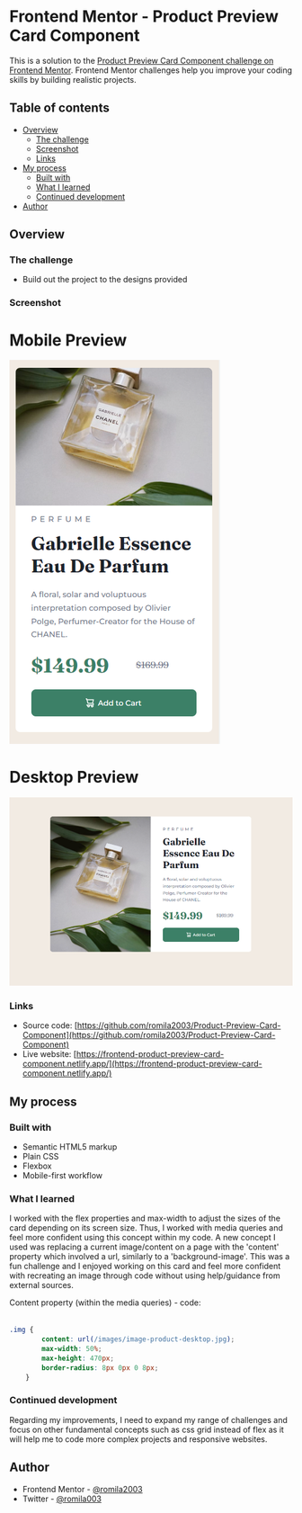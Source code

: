 # Frontend Mentor - Product Preview Card Component

This is a solution to the [Product Preview Card Component challenge on Frontend Mentor](https://www.frontendmentor.io/challenges/product-preview-card-component-GO7UmttRfa). Frontend Mentor challenges help you improve your coding skills by building realistic projects. 

## Table of contents

- [Overview](#overview)
  - [The challenge](#the-challenge)
  - [Screenshot](#screenshot)
  - [Links](#links)
- [My process](#my-process)
  - [Built with](#built-with)
  - [What I learned](#what-i-learned)
  - [Continued development](#continued-development)
- [Author](#author)


## Overview

### The challenge

- Build out the project to the designs provided

### Screenshot

# Mobile Preview 

![screenshot](https://github.com/romila2003/Product-Preview-Card-Component/blob/main/Mobile%20Preview.PNG)

# Desktop Preview 

![screenshot](https://github.com/romila2003/Product-Preview-Card-Component/blob/main/Desktop%20Preview.PNG)


### Links

 - Source code: [https://github.com/romila2003/Product-Preview-Card-Component](https://github.com/romila2003/Product-Preview-Card-Component)
 - Live website: [https://frontend-product-preview-card-component.netlify.app/](https://frontend-product-preview-card-component.netlify.app/)

## My process

### Built with

- Semantic HTML5 markup
- Plain CSS
- Flexbox
- Mobile-first workflow

### What I learned

I worked with the flex properties and max-width to adjust the sizes of the card depending on its screen size. Thus, I worked with media queries and feel more confident using this concept within my code. A new concept I used was replacing a current image/content on a page with the 'content' property which involved a url, similarly to a 'background-image'. This was a fun challenge and I enjoyed working on this card and feel more confident with recreating an image through code without using help/guidance from external sources.  

Content property (within the media queries) - code: 

```css

.img {
        content: url(/images/image-product-desktop.jpg);
        max-width: 50%;
        max-height: 470px;
        border-radius: 8px 0px 0 8px;
    }
```

### Continued development

Regarding my improvements, I need to expand my range of challenges and focus on other fundamental concepts such as css grid instead of flex as it will help me to code more complex projects and responsive websites.


## Author

- Frontend Mentor - [@romila2003](https://www.frontendmentor.io/profile/romila2003)
- Twitter - [@romila003](https://www.twitter.com/romila003)

